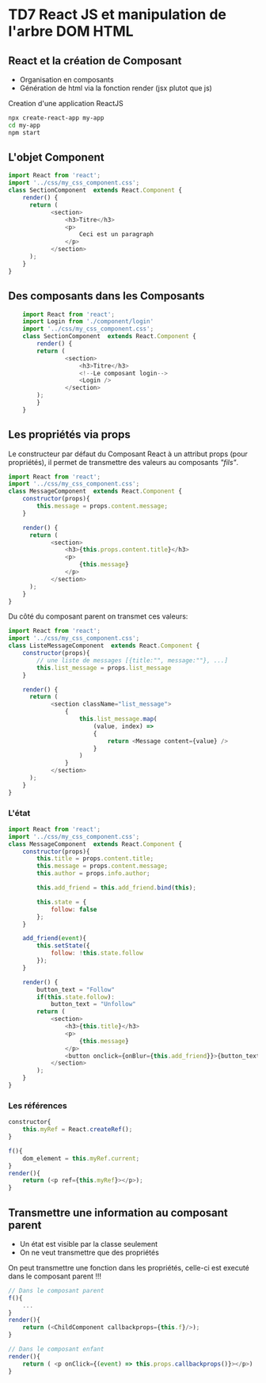 # TD7 React JS et manipulation de l'arbre DOM HTML

## React et la création de Composant


* Organisation en composants
* Génération de html via la fonction render (jsx plutot que js)


Creation d'une application ReactJS
```bash
npx create-react-app my-app
cd my-app
npm start
```

## L'objet Component
```js
import React from 'react';
import '../css/my_css_component.css';
class SectionComponent  extends React.Component {
    render() {
      return (
            <section>
                <h3>Titre</h3>
                <p>
                    Ceci est un paragraph
                </p>
            </section>
      );
    }
}
```
## Des composants dans les Composants

```js
    import React from 'react';
    import Login from './component/login'
    import '../css/my_css_component.css';
    class SectionComponent  extends React.Component {
        render() {
        return (
                <section>
                    <h3>Titre</h3>
                    <!--Le composant login-->
                    <Login />
                </section>
        );
        }
    }

```

## Les propriétés via props

Le constructeur par défaut du Composant React à un attribut props (pour propriétés), il permet de transmettre des valeurs au composants *"fils"*.

```js
import React from 'react';
import '../css/my_css_component.css';
class MessageComponent  extends React.Component {
    constructor(props){
        this.message = props.content.message;
    }

    render() {
      return (
            <section>
                <h3>{this.props.content.title}</h3>
                <p>
                    {this.message}
                </p>
            </section>
      );
    }
}
```

Du côté du composant parent on transmet ces valeurs:




```js
import React from 'react';
import '../css/my_css_component.css';
class ListeMessageComponent  extends React.Component {
    constructor(props){
        // une liste de messages [{title:"", message:""}, ...]
        this.list_message = props.list_message
    }

    render() {
      return (
            <section className="list_message">
                {
                    this.list_message.map(
                        (value, index) => 
                        {
                            return <Message content={value} />
                        }
                    )
                }
            </section>
      );
    }
}
```

### L'état

```js
import React from 'react';
import '../css/my_css_component.css';
class MessageComponent  extends React.Component {
    constructor(props){
        this.title = props.content.title;
        this.message = props.content.message;
        this.author = props.info.author;

        this.add_friend = this.add_friend.bind(this);

        this.state = {
            follow: false
        }; 
    }

    add_friend(event){
        this.setState({
            follow: !this.state.follow
        });
    }

    render() {
        button_text = "Follow"
        if(this.state.follow):
            button_text = "Unfollow"
        return (
            <section>
                <h3>{this.title}</h3>
                <p>
                    {this.message}
                </p>
                <button onclick={onBlur={this.add_friend}}>{button_text}</button>
            </section>
        );
    }
}
```

### Les références

```js
constructor{
    this.myRef = React.createRef();
}

f(){
    dom_element = this.myRef.current;
}
render(){
    return (<p ref={this.myRef}></p>);
}
```


## Transmettre une information au composant parent

* Un état est visible par la classe seulement
* On ne veut transmettre que des propriétés

On peut transmettre une fonction dans les propriétés, celle-ci est executé dans le composant parent !!!

```js
// Dans le composant parent
f(){
    ...
}
render(){
    return (<ChildComponent callbackprops={this.f}/>);
}

// Dans le composant enfant
render(){
    return ( <p onClick={(event) => this.props.callbackprops()}></p>)
}
```

